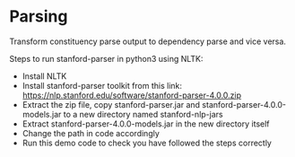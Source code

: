 # Parsing
Transform constituency parse output to dependency parse and vice versa.


Steps to run stanford-parser in python3 using NLTK:

* Install NLTK
* Install stanford-parser toolkit from this link: https://nlp.stanford.edu/software/stanford-parser-4.0.0.zip
* Extract the zip file, copy stanford-parser.jar and stanford-parser-4.0.0-models.jar to a new directory named stanford-nlp-jars
* Extract stanford-parser-4.0.0-models.jar in the new directory itself
* Change the path in code accordingly
* Run this demo code to check you have followed the steps correctly